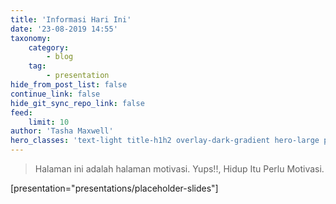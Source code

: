 ```yaml
---
title: 'Informasi Hari Ini'
date: '23-08-2019 14:55'
taxonomy:
    category:
        - blog
    tag:
        - presentation
hide_from_post_list: false
continue_link: false
hide_git_sync_repo_link: false
feed:
    limit: 10
author: 'Tasha Maxwell'
hero_classes: 'text-light title-h1h2 overlay-dark-gradient hero-large parallax'
---
```


> Halaman ini adalah halaman motivasi. Yups!!, Hidup Itu Perlu Motivasi.

[presentation="presentations/placeholder-slides"]

